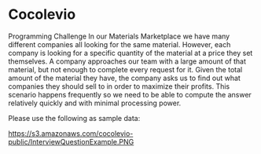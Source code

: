 # Cocolevio
Programming Challenge
In our Materials Marketplace we have many different companies all looking for the same material. However, each company is looking for a specific quantity of the material at a price they set themselves. A company approaches our team with a large amount of that material, but not enough to complete every request for it. Given the total amount of the material they have, the company asks us to find out what companies they should sell to in order to maximize their profits. This scenario happens frequently so we need to be able to compute the answer relatively quickly and with minimal processing power.

Please use the following as sample data:

https://s3.amazonaws.com/cocolevio-public/InterviewQuestionExample.PNG
